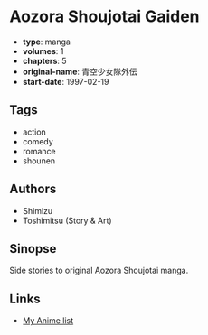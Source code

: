 # Aozora Shoujotai Gaiden

-   **type**: manga
-   **volumes**: 1
-   **chapters**: 5
-   **original-name**: 青空少女隊外伝
-   **start-date**: 1997-02-19

## Tags

-   action
-   comedy
-   romance
-   shounen

## Authors

-   Shimizu
-   Toshimitsu (Story & Art)

## Sinopse

Side stories to original Aozora Shoujotai manga.

## Links

-   [My Anime list](https://myanimelist.net/manga/20402/Aozora_Shoujotai_Gaiden)
